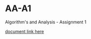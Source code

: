 # AA-A1
Algorithm's and Analysis - Assignment 1


[document link here](https://docs.google.com/document/d/1pslZXgd44cTPF11xiEmSeeCWIUipmWYvx1vtPDjPhxE/edit)